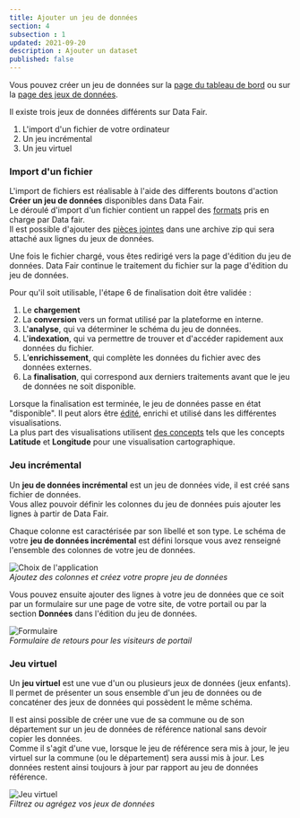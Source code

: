 ```yaml
---
title: Ajouter un jeu de données
section: 4
subsection : 1
updated: 2021-09-20
description : Ajouter un dataset
published: false
---
```


Vous pouvez créer un jeu de données sur la [page du tableau de bord](./user-guide/dashbord) ou sur la [page des jeux de données](./user-guide/datasets).

Il existe trois jeux de données différents sur Data Fair.
1. L'import d'un fichier de votre ordinateur
2. Un jeu incrémental
3. Un jeu virtuel

### Import d'un fichier

L'import de fichiers est réalisable à l'aide des differents boutons d'action **Créer un jeu de données** disponibles dans Data Fair.  
Le déroulé d'import d'un fichier contient un rappel des [formats](./user-guide/file-formats) pris en charge par Data fair.  
Il est possible d'ajouter des [pièces jointes](./user-guide/attachements) dans une archive zip qui sera attaché aux lignes du jeux de données.

Une fois le fichier chargé, vous êtes redirigé vers la page d'édition du jeu de données. Data Fair continue le traitement du fichier sur la page d'édition du jeu de données.  

Pour qu'il soit utilisable, l'étape 6 de finalisation doit être validée :  

1. Le **chargement**
2. La **conversion** vers un format utilisé par la plateforme en interne.
3. L'**analyse**, qui va déterminer le schéma du jeu de données.
4. L'**indexation**, qui va permettre de trouver et d'accéder rapidement aux données du fichier.
5. L’**enrichissement**, qui complète les données du fichier avec des données externes.
6. La **finalisation**, qui correspond aux derniers traitements avant que le jeu de données ne soit disponible.

<p>
</p>

Lorsque la finalisation est terminée, le jeu de données passe en état "disponible". Il peut alors être [édité](./user-guide/edition-dataset), enrichi et utilisé dans les différentes visualisations.  
La plus part des visualisations utilisent [des concepts](./user-guide/concept) tels que les concepts **Latitude** et **Longitude** pour une visualisation cartographique.

### Jeu incrémental

Un **jeu de données incrémental** est un jeu de données vide, il est créé sans fichier de données.  
Vous allez pouvoir définir les colonnes du jeu de données puis ajouter les lignes à partir de Data Fair.

Chaque colonne est caractérisée par son libellé et son type.
Le schéma de votre **jeu de données incrémental** est défini lorsque vous avez renseigné l'ensemble des colonnes de votre jeu de données.

![Choix de l'application](./images/user-guide/import-schema-incremental.jpg)  
*Ajoutez des colonnes et créez votre propre jeu de données*

Vous pouvez ensuite ajouter des lignes à votre jeu de données que ce soit par un formulaire sur une page de votre site, de votre portail ou par la section **Données** dans l'édition du jeu de données.

![Formulaire](./images/user-guide/import-formulaire.jpg)  
*Formulaire de retours pour les visiteurs de portail*

### Jeu virtuel

Un **jeu virtuel** est une vue d'un ou plusieurs jeux de données (jeux enfants).  
Il permet de présenter un sous ensemble d'un jeu de données ou de concaténer des jeux de données qui possèdent le même schéma.

Il est ainsi possible de créer une vue de sa commune ou de son département sur un jeu de données de référence national sans devoir copier les données.  
Comme il s'agit d'une vue, lorsque le jeu de référence sera mis à jour, le jeu virtuel sur la commune (ou le département) sera aussi mis à jour. Les données restent ainsi toujours à jour par rapport au jeu de données référence.

![Jeu virtuel](./images/user-guide/import-virtuel-valeur.jpg)  
*Filtrez ou agrégez vos jeux de données*
